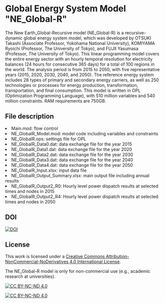 # Global Energy System Model "NE_Global-R"
The New Earth_Global-Recursive model (NE_Global-R) is a recursive-dynamic global energy system model, which was developed by OTSUKI Takashi (Associate Professor, Yokohama National University), KOMIYAMA Ryoichi (Professor, The University of Tokyo), and FUJII Yasumasa (Professor, The University of Tokyo). This linear programming model covers the entire energy sector with an hourly temporal resolution for electricity balances (24 hours for consecutive 365 days) for a total of 100 regions in the world. The analysis period is from 2015 to 2050, with five representative years (2015, 2020, 2030, 2040, and 2050). The reference energy system includes 28 types of primary and secondary energy carriers, as well as 250 technologies or processes for energy production, transformation, transportation, and final consumption. This model is written in OPL (Optimization Programming Language), with 510 million variables and 540 million constraints. RAM requirements are 750GB.

## File description
<li>Main.mod: flow control
<li>NE_GlobalR_Model.mod: model code including variables and constraints
<li>NE_GlobalR.ops: settings file for OPL
<li>NE_GlobalR_Data0.dat: data exchange file for the year 2015
<li>NE_GlobalR_Data1.dat: data exchange file for the year 2020
<li>NE_GlobalR_Data2.dat: data exchange file for the year 2030
<li>NE_GlobalR_Data3.dat: data exchange file for the year 2040
<li>NE_GlobalR_Data4.dat: data exchange file for the year 2050
<li>NE_GlobalR_Input.xlsx: input data file
<li>NE_GlobalR_Output_Summary.xlsx: main output file including annual results
<li>NE_GlobalR_Output2_R0: Hourly level power dispatch results at selected times and nodes in 2015
<li>NE_GlobalR_Output2_R4: Hourly level power dispatch results at selected times and nodes in 2050

## DOI
[![DOI](https://zenodo.org/badge/DOI/10.5281/zenodo.7553055.svg)](https://doi.org/10.5281/zenodo.7553055)
  
## License
This work is licensed under a
[Creative Commons Attribution-NonCommercial-NoDerivatives 4.0 International License][cc-by-nc-nd].

The NE_Global-R model is only for non-commercial use (e.g., academic research at universities).
  
[![CC BY-NC-ND 4.0][cc-by-nc-nd-shield]][cc-by-nc-nd]

[![CC BY-NC-ND 4.0][cc-by-nc-nd-image]][cc-by-nc-nd]

[cc-by-nc-nd]: http://creativecommons.org/licenses/by-nc-nd/4.0/
[cc-by-nc-nd-image]: https://licensebuttons.net/l/by-nc-nd/4.0/88x31.png
[cc-by-nc-nd-shield]: https://img.shields.io/badge/License-CC%20BY--NC--ND%204.0-lightgrey.svg

